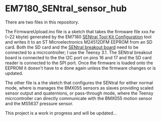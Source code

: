 EM7180_SENtral_sensor_hub
=========================

There are two files in this repository. 

The FirmwareUpload.ino file is a sketch that takes the firmware file xxx.fw (~22 kbyte) generated by the EM7180 [SENtral Tool Kit Configuration](http://www.emdeveloper.com/?page_id=105) tool and writes it to an ST Microelectronics M24512DFM EEPROM from an SD card. Both the SD card and the [SENtral breakout board](https://www.tindie.com/products/onehorse/em7180-sentral-sensor-hub-with-bmx055-motion-sensor/) need to be connected to a micrcontroller; I use the Teensy 3.1. The SENtral breakout board is connected to the the I2C port on pins 16 and 17 and the SD card reader is connected to the SPI port. Once the firmware is loaded onto the EEPROM it doesn't have to e done again unless the firmware changes or is updated. 

The other file is a the sketch that configures the SENtral for either normal mode, where is manages the BMX055 sensors as slaves providing scaled sensor output and quaternions,  or pass-through mode, where the Teensy micrcontroller can directly communicate with the BMX055 motion sensor and the MS5637 pressure sensor.

This project is a work in progress and will be updated...
